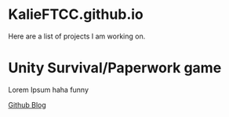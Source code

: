 # KalieFTCC.github.io
 
Here are a list of projects I am working on. 

# Unity Survival/Paperwork game
Lorem Ipsum haha funny

[Github Blog](https://github.com/KalieFTCC/CTS-285-0001)
